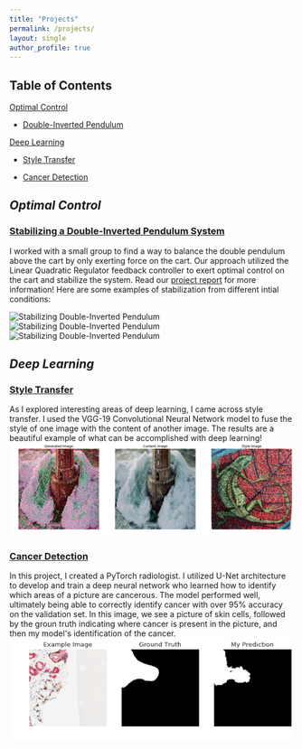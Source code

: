 ```yaml
---
title: "Projects"
permalink: /projects/
layout: single
author_profile: true
---
```


## Table of Contents
[Optimal Control](#optimal-control)

* [Double-Inverted Pendulum](#stabilizing-a-double-inverted-pendulum-system)

[Deep Learning](#deep-learning)

* [Style Transfer](#style-transfer)

* [Cancer Detection](#cancer-detection)

## _Optimal Control_
### <ins>Stabilizing a Double-Inverted Pendulum System</ins>
I worked with a small group to find a way to balance the double pendulum above the
cart by only exerting force on the cart. Our approach utilized the Linear Quadratic Regulator feedback
controller to exert optimal control on the cart and stabilize the system. Read our [project report](https://drewjohnston13.github.io/optimal_control.pdf) for more information! Here are some examples of stabilization from different intial conditions:

![Stabilizing Double-Inverted Pendulum](https://drewjohnston13.github.io/video_2.gif)
![Stabilizing Double-Inverted Pendulum](https://drewjohnston13.github.io/video_3.gif)
![Stabilizing Double-Inverted Pendulum](https://drewjohnston13.github.io/video_4.gif)

## _Deep Learning_
### <ins>Style Transfer</ins>
As I explored interesting areas of deep learning, I came across style transfer. I used the VGG-19 Convolutional Neural Network model to fuse the style of one image with the content of another image. The results are a beautiful example of what can be accomplished with deep learning!
![Style](/assets/images/download-1.png)

### <ins>Cancer Detection</ins>
In this project, I created a PyTorch radiologist. I utilized U-Net architecture to develop and train a deep neural network who learned how to identify which areas of a picture are cancerous. The model performed well, ultimately being able to correctly identify cancer with over 95% accuracy on the validation set. In this image, we see a picture of skin cells, followed by the groun truth indicating where cancer is present in the picture, and then my model's identification of the cancer.
![Cancer](assets/images/download.png)
